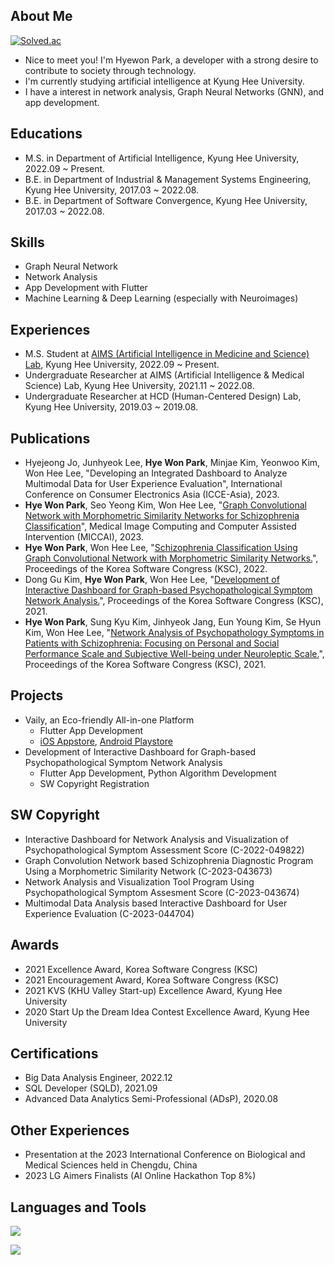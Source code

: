 ## About Me
[![Solved.ac](https://mazassumnida.wtf/api/mini/generate_badge?boj=mymelody)](https://solved.ac/mymelody)

* Nice to meet you! I'm Hyewon Park, a developer with a strong desire to contribute to society through technology.
* I'm currently studying artificial intelligence at Kyung Hee University.
* I have a interest in network analysis, Graph Neural Networks (GNN), and app development.


## Educations 
* M.S. in Department of Artificial Intelligence, Kyung Hee University, 2022.09 ~ Present.
* B.E. in Department of Industrial & Management Systems Engineering, Kyung Hee University, 2017.03 ~ 2022.08.
* B.E. in Department of Software Convergence, Kyung Hee University, 2017.03 ~ 2022.08.

## Skills
* Graph Neural Network
* Network Analysis
* App Development with Flutter
* Machine Learning & Deep Learning (especially with Neuroimages)

## Experiences
* M.S. Student at [AIMS (Artificial Intelligence in Medicine and Science) Lab](https://sites.google.com/view/khu-aims/home/), Kyung Hee University, 2022.09 ~ Present.
* Undergraduate Researcher at AIMS (Artificial Intelligence & Medical Science) Lab, Kyung Hee University, 2021.11 ~ 2022.08.
* Undergraduate Researcher at HCD (Human-Centered Design) Lab, Kyung Hee University, 2019.03 ~ 2019.08.

## Publications
* Hyejeong Jo, Junhyeok Lee, **Hye Won Park**, Minjae Kim, Yeonwoo Kim, Won Hee Lee, "Developing an Integrated Dashboard to Analyze Multimodal Data for User Experience Evaluation", International Conference on Consumer Electronics Asia (ICCE-Asia), 2023.
* **Hye Won Park**, Seo Yeong Kim, Won Hee Lee, "[Graph Convolutional Network with Morphometric Similarity Networks for Schizophrenia Classification](https://link.springer.com/chapter/10.1007/978-3-031-43907-0_60)", Medical Image Computing and Computer Assisted Intervention (MICCAI), 2023.
* **Hye Won Park**, Won Hee Lee, "[Schizophrenia Classification Using Graph Convolutional Network with Morphometric Similarity Networks.](https://www.dbpia.co.kr/journal/articleDetail?nodeId=NODE11224234)", Proceedings of the Korea Software Congress (KSC), 2022.
* Dong Gu Kim, **Hye Won Park**, Won Hee Lee, "[Development of Interactive Dashboard for Graph-based Psychopathological Symptom Network Analysis.](https://www.dbpia.co.kr/journal/articleDetail?nodeId=NODE11036035)", Proceedings of the Korea Software Congress (KSC), 2021.
* **Hye Won Park**, Sung Kyu Kim, Jinhyeok Jang, Eun Young Kim, Se Hyun Kim, Won Hee Lee, "[Network Analysis of Psychopathology Symptoms in Patients with Schizophrenia: Focusing on Personal and Social Performance Scale and Subjective Well-being under Neuroleptic Scale.](https://www.dbpia.co.kr/journal/articleDetail?nodeId=NODE11036035)", Proceedings of the Korea Software Congress (KSC), 2021.

## Projects
* Vaily, an Eco-friendly All-in-one Platform
    * Flutter App Development
    * [iOS Appstore](https://apps.apple.com/kr/app/%EB%B2%A0%EC%9D%BC%EB%A6%AC-vaily/id1637571120), [Android Playstore](https://play.google.com/store/apps/details?id=com.hyen.vaily)
* Development of Interactive Dashboard for Graph-based Psychopathological Symptom Network Analysis
    * Flutter App Development, Python Algorithm Development
    * SW Copyright Registration

## SW Copyright
* Interactive Dashboard for Network Analysis and Visualization of Psychopathological Symptom Assessment Score (C-2022-049822)
* Graph Convolution Network based Schizophrenia Diagnostic Program Using a Morphometric Similarity Network (C-2023-043673)
* Network Analysis and Visualization Tool Program Using Psychopathological Symptom Assesment Score (C-2023-043674)
* Multimodal Data Analysis based Interactive Dashboard for User Experience Evaluation (C-2023-044704)

## Awards
* 2021 Excellence Award, Korea Software Congress (KSC)
* 2021 Encouragement Award, Korea Software Congress (KSC)
* 2021 KVS (KHU Valley Start-up) Excellence Award, Kyung Hee University
* 2020 Start Up the Dream Idea Contest Excellence Award, Kyung Hee University

## Certifications
* Big Data Analysis Engineer, 2022.12
* SQL Developer (SQLD), 2021.09
* Advanced Data Analytics Semi-Professional (ADsP), 2020.08

## Other Experiences
* Presentation at the 2023 International Conference on Biological and Medical Sciences held in Chengdu, China
* 2023 LG Aimers Finalists (AI Online Hackathon Top 8%)


## Languages and Tools
<a href="https://skillicons.dev">
<img src="https://skillicons.dev/icons?i=python,flutter,dart,cpp,r,pytorch" />
</p>
<img src="https://skillicons.dev/icons?i=vscode,androidstudio,firebase,github" />
</a>